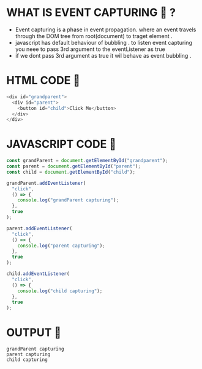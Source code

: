 # WHAT IS EVENT CAPTURING 🚀 ?

- Event capturing is a phase in event propagation. where an event travels through the DOM tree from root(document) to traget element .
- javascript has default behaviour of bubbling . to listen event capturing you neee to pass 3rd argument to the eventListener as true
- if we dont pass 3rd argument as true it wil behave as event bubbling .

# HTML CODE 🚀

```javascript
<div id="grandparent">
  <div id="parent">
    <button id="child">Click Me</button>
  </div>
</div>
```

# JAVASCRIPT CODE 🚀

```javascript
const grandParent = document.getElementById("grandparent");
const parent = document.getElementById("parent");
const child = document.getElementById("child");

grandParent.addEventListener(
  "click",
  () => {
    console.log("grandParent capturing");
  },
  true
);

parent.addEventListener(
  "click",
  () => {
    console.log("parent capturing");
  },
  true
);

child.addEventListener(
  "click",
  () => {
    console.log("child capturing");
  },
  true
);
```

# OUTPUT 🚀

```
grandParent capturing
parent capturing
child capturing
```
